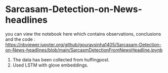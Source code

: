 # Sarcasam-Detection-on-News-headlines

you can view the notebook here which contains observations, conclusions and the code : https://nbviewer.jupyter.org/github/gouravsinha1405/Sarcasam-Detection-on-News-headlines/blob/main/SarcasmDetectionFromNewsHeadline.ipynb

1. The data has been collected from huffingpost.
2. Used LSTM with glove embeddings.
